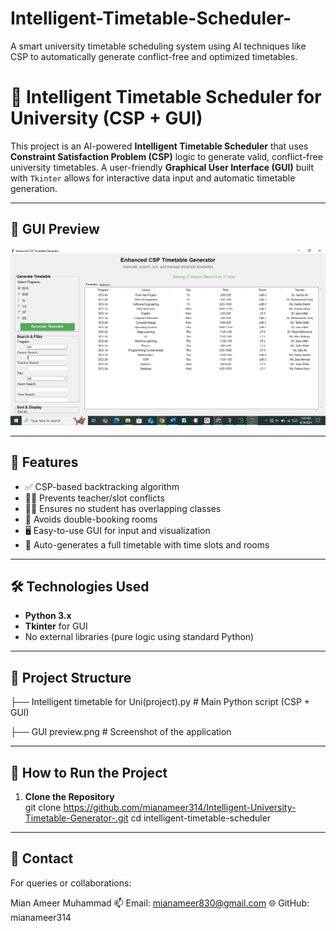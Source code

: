 # Intelligent-Timetable-Scheduler-
A smart university timetable scheduling system using AI techniques like CSP to automatically generate conflict-free and optimized timetables.
# 🧠 Intelligent Timetable Scheduler for University (CSP + GUI)

This project is an AI-powered **Intelligent Timetable Scheduler** that uses **Constraint Satisfaction Problem (CSP)** logic to generate valid, conflict-free university timetables. A user-friendly **Graphical User Interface (GUI)** built with `Tkinter` allows for interactive data input and automatic timetable generation.

---

## 📸 GUI Preview

![GUI Screenshot](GUI%20preview.png)

---

## 🚀 Features

- ✅ CSP-based backtracking algorithm
- 👨‍🏫 Prevents teacher/slot conflicts
- 🧑‍🎓 Ensures no student has overlapping classes
- 🏫 Avoids double-booking rooms
- 🖥️ Easy-to-use GUI for input and visualization
- 📅 Auto-generates a full timetable with time slots and rooms

---

## 🛠 Technologies Used

- **Python 3.x**
- **Tkinter** for GUI
- No external libraries (pure logic using standard Python)

---

## 📂 Project Structure
├── Intelligent timetable for Uni(project).py  # Main Python script (CSP + GUI)

├── GUI preview.png   # Screenshot of the application


---

## 🧪 How to Run the Project

1. **Clone the Repository**  
   git clone https://github.com/mianameer314/Intelligent-University-Timetable-Generator-.git
   cd intelligent-timetable-scheduler
---

## 📧 Contact
For queries or collaborations:

Mian Ameer Muhammad
📫 Email: mianameer830@gmail.com
🌐 GitHub: mianameer314
